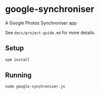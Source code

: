 # google-synchroniser

A Google Photos Synchroniser app

See `docs/project-guide.md` for more details.

## Setup

```bash
npm install
```

## Running

```bash
node google-synchroniser.js
``` 